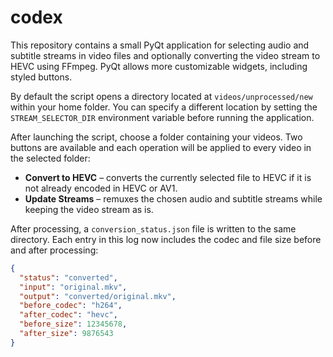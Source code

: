 # codex

This repository contains a small PyQt application for selecting audio and
subtitle streams in video files and optionally converting the video stream to
HEVC using FFmpeg. PyQt allows more customizable widgets, including styled
buttons.

By default the script opens a directory located at `videos/unprocessed/new`
within your home folder. You can specify a different location by setting the
`STREAM_SELECTOR_DIR` environment variable before running the application.

After launching the script, choose a folder containing your videos. Two buttons
are available and each operation will be applied to every video in the selected
folder:

* **Convert to HEVC** – converts the currently selected file to HEVC if it is not
  already encoded in HEVC or AV1.
* **Update Streams** – remuxes the chosen audio and subtitle streams while
  keeping the video stream as is.

After processing, a `conversion_status.json` file is written to the same
directory. Each entry in this log now includes the codec and file size before
and after processing:

```json
{
  "status": "converted",
  "input": "original.mkv",
  "output": "converted/original.mkv",
  "before_codec": "h264",
  "after_codec": "hevc",
  "before_size": 12345678,
  "after_size": 9876543
}
```
